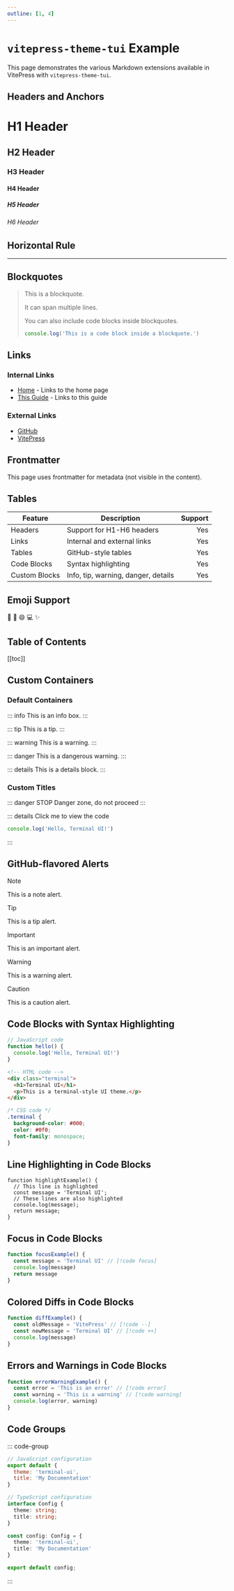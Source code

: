 ```yaml
---
outline: [1, 4]
---
```


# `vitepress-theme-tui` Example

This page demonstrates the various Markdown extensions available in VitePress with `vitepress-theme-tui`.

## Headers and Anchors

# H1 Header

## H2 Header

### H3 Header

#### H4 Header

##### H5 Header

###### H6 Header

## Horizontal Rule

---

## Blockquotes

> This is a blockquote.
>
> It can span multiple lines.
>
> You can also include code blocks inside blockquotes.
>
> ```js
> console.log('This is a code block inside a blockquote.')
> ```

## Links

### Internal Links

- [Home](/) - Links to the home page
- [This Guide](/guide/) - Links to this guide

### External Links

- [GitHub](https://github.com)
- [VitePress](https://vitepress.dev)

## Frontmatter

This page uses frontmatter for metadata (not visible in the content).

## Tables

| Feature       | Description                         | Support |
| ------------- | ----------------------------------- | ------: |
| Headers       | Support for H1-H6 headers           |     Yes |
| Links         | Internal and external links         |     Yes |
| Tables        | GitHub-style tables                 |     Yes |
| Code Blocks   | Syntax highlighting                 |     Yes |
| Custom Blocks | Info, tip, warning, danger, details |     Yes |

## Emoji Support

:tada: :rocket: :smile: :computer: :sparkles:

## Table of Contents

[[toc]]

## Custom Containers

### Default Containers

::: info
This is an info box.
:::

::: tip
This is a tip.
:::

::: warning
This is a warning.
:::

::: danger
This is a dangerous warning.
:::

::: details
This is a details block.
:::

### Custom Titles

::: danger STOP
Danger zone, do not proceed
:::

::: details Click me to view the code

```js
console.log('Hello, Terminal UI!')
```

:::

## GitHub-flavored Alerts

> [!NOTE]
> This is a note alert.

> [!TIP]
> This is a tip alert.

> [!IMPORTANT]
> This is an important alert.

> [!WARNING]
> This is a warning alert.

> [!CAUTION]
> This is a caution alert.

## Code Blocks with Syntax Highlighting

```js
// JavaScript code
function hello() {
  console.log('Hello, Terminal UI!')
}
```

```html
<!-- HTML code -->
<div class="terminal">
  <h1>Terminal UI</h1>
  <p>This is a terminal-style UI theme.</p>
</div>
```

```css
/* CSS code */
.terminal {
  background-color: #000;
  color: #0f0;
  font-family: monospace;
}
```

## Line Highlighting in Code Blocks

```js{2,4-6}
function highlightExample() {
  // This line is highlighted
  const message = 'Terminal UI';
  // These lines are also highlighted
  console.log(message);
  return message;
}
```

## Focus in Code Blocks

```js
function focusExample() {
  const message = 'Terminal UI' // [!code focus]
  console.log(message)
  return message
}
```

## Colored Diffs in Code Blocks

```js
function diffExample() {
  const oldMessage = 'VitePress' // [!code --]
  const newMessage = 'Terminal UI' // [!code ++]
  console.log(message)
}
```

## Errors and Warnings in Code Blocks

```js
function errorWarningExample() {
  const error = 'This is an error' // [!code error]
  const warning = 'This is a warning' // [!code warning]
  console.log(error, warning)
}
```

## Code Groups

::: code-group

```js [config.js]
// JavaScript configuration
export default {
  theme: 'terminal-ui',
  title: 'My Documentation'
}
```

```ts [config.ts]
// TypeScript configuration
interface Config {
  theme: string;
  title: string;
}

const config: Config = {
  theme: 'terminal-ui',
  title: 'My Documentation'
}

export default config;
```

:::
